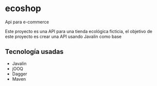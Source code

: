 # ecoshop
Api para e-commerce

Este proyecto es una API para una tienda ecológica ficticia, el objetivo de este proyecto es crear una API usando Javalin como base 

## Tecnología usadas

- Javalin 
- jOOQ 
- Dagger
- Maven